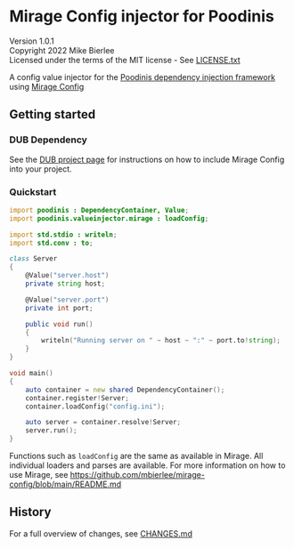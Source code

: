 # Mirage Config injector for Poodinis

Version 1.0.1  
Copyright 2022 Mike Bierlee  
Licensed under the terms of the MIT license - See [LICENSE.txt](LICENSE.txt)

A config value injector for the [Poodinis dependency injection framework](https://github.com/mbierlee/poodinis) using [Mirage Config](https://github.com/mbierlee/mirage-config)

## Getting started

### DUB Dependency

See the [DUB project page](https://code.dlang.org/packages/poodinis-mirage-config-injector) for instructions on how to include Mirage Config into your project.

### Quickstart

```d
import poodinis : DependencyContainer, Value;
import poodinis.valueinjector.mirage : loadConfig;

import std.stdio : writeln;
import std.conv : to;

class Server
{
    @Value("server.host")
    private string host;

    @Value("server.port")
    private int port;

    public void run()
    {
        writeln("Running server on " ~ host ~ ":" ~ port.to!string);
    }
}

void main()
{
    auto container = new shared DependencyContainer();
    container.register!Server;
    container.loadConfig("config.ini");

    auto server = container.resolve!Server;
    server.run();
}
```

Functions such as `loadConfig` are the same as available in Mirage. All individual loaders and parses are available. For more information on how to use Mirage, see https://github.com/mbierlee/mirage-config/blob/main/README.md

## History

For a full overview of changes, see [CHANGES.md](CHANGES.md)
